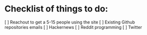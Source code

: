 Checklist of things to do:
============================
[ ] Reachout to get a 5-15 people using the site 
[ ] Existing Github repositories emails
[ ] Hackernews
[ ] Reddit programming
[ ] Twitter

